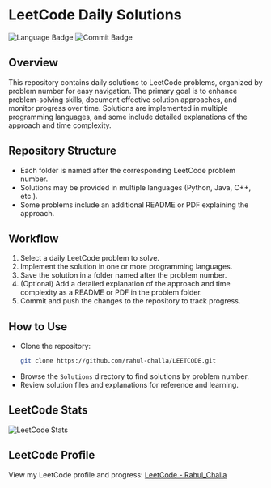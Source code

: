 # LeetCode Daily Solutions

![Language Badge](https://img.shields.io/badge/Language-Python%2FJava%2FC%2B%2B-blue)
![Commit Badge](https://img.shields.io/github/last-commit/rahul-challa/LEETCODE)

## Overview

This repository contains daily solutions to LeetCode problems, organized by problem number for easy navigation. The primary goal is to enhance problem-solving skills, document effective solution approaches, and monitor progress over time. Solutions are implemented in multiple programming languages, and some include detailed explanations of the approach and time complexity.

## Repository Structure

- Each folder is named after the corresponding LeetCode problem number.
- Solutions may be provided in multiple languages (Python, Java, C++, etc.).
- Some problems include an additional README or PDF explaining the approach.

## Workflow

1. Select a daily LeetCode problem to solve.
2. Implement the solution in one or more programming languages.
3. Save the solution in a folder named after the problem number.
4. (Optional) Add a detailed explanation of the approach and time complexity as a README or PDF in the problem folder.
5. Commit and push the changes to the repository to track progress.

## How to Use

- Clone the repository:
  ```bash
  git clone https://github.com/rahul-challa/LEETCODE.git
  ```
- Browse the `Solutions` directory to find solutions by problem number.
- Review solution files and explanations for reference and learning.

## LeetCode Stats

![LeetCode Stats](https://leetcard.jacoblin.cool/Rahul_Challa?ext=contest&ext=activity)

## LeetCode Profile

View my LeetCode profile and progress: [LeetCode - Rahul_Challa](https://leetcode.com/u/Rahul_Challa/)

